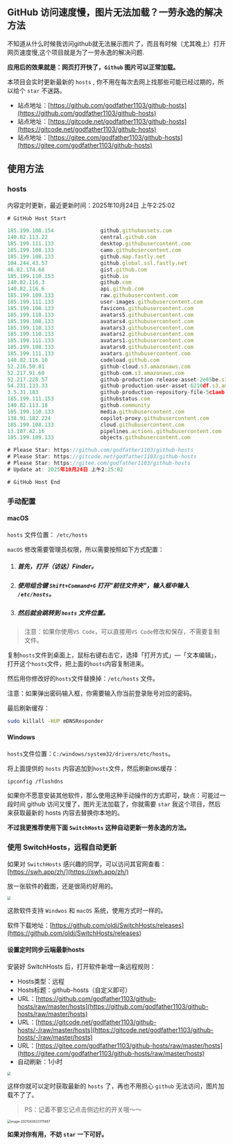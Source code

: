 
## GitHub 访问速度慢，图片无法加载？一劳永逸的解决方法

不知道从什么时候我访问github就无法展示图片了，而且有时候（尤其晚上）打开网页速度慢,这个项目就是为了一劳永逸的解决问题.

**应用后的效果就是：网页打开快了，`Github` 图片可以正常加载。**

本项目会实时更新最新的 `hosts` , 你不用在每次去网上找那些可能已经过期的，所以给个 `star` 不迷路。

- 站点地址：[https://github.com/godfather1103/github-hosts](https://github.com/godfather1103/github-hosts)
- 站点地址：[https://gitcode.net/godfather1103/github-hosts](https://gitcode.net/godfather1103/github-hosts)
- 站点地址：[https://gitee.com/godfather1103/github-hosts](https://gitee.com/godfather1103/github-hosts)

## 使用方法

### hosts

内容定时更新，最近更新时间：2025年10月24日 上午2:25:02

```javascript
# GitHub Host Start

185.199.108.154               github.githubassets.com
140.82.113.22                 central.github.com
185.199.111.133               desktop.githubusercontent.com
185.199.108.133               camo.githubusercontent.com
185.199.108.133               github.map.fastly.net
104.244.43.57                 github.global.ssl.fastly.net
46.82.174.68                  gist.github.com
185.199.110.153               github.io
140.82.116.3                  github.com
140.82.116.6                  api.github.com
185.199.109.133               raw.githubusercontent.com
185.199.111.133               user-images.githubusercontent.com
185.199.108.133               favicons.githubusercontent.com
185.199.110.133               avatars5.githubusercontent.com
185.199.108.133               avatars4.githubusercontent.com
185.199.110.133               avatars3.githubusercontent.com
185.199.110.133               avatars2.githubusercontent.com
185.199.111.133               avatars1.githubusercontent.com
185.199.108.133               avatars0.githubusercontent.com
185.199.111.133               avatars.githubusercontent.com
140.82.116.10                 codeload.github.com
52.216.50.81                  github-cloud.s3.amazonaws.com
52.217.91.60                  github-com.s3.amazonaws.com
52.217.228.57                 github-production-release-asset-2e65be.s3.amazonaws.com
54.231.133.33                 github-production-user-asset-6210df.s3.amazonaws.com
3.5.31.183                    github-production-repository-file-5c1aeb.s3.amazonaws.com
185.199.111.153               githubstatus.com
140.82.113.18                 github.community
185.199.110.133               media.githubusercontent.com
138.91.182.224                copilot-proxy.githubusercontent.com
185.199.108.133               cloud.githubusercontent.com
13.107.42.16                  pipelines.actions.githubusercontent.com
185.199.109.133               objects.githubusercontent.com

# Please Star: https://github.com/godfather1103/github-hosts
# Please Star: https://gitcode.net/godfather1103/github-hosts
# Please Star: https://gitee.com/godfather1103/github-hosts
# Update at: 2025年10月24日 上午2:25:02

# GitHub Host End
```

### 手动配置

#### macOS

`hosts` 文件位置： `/etc/hosts`

`macOS` 修改需要管理员权限，所以需要按照如下方式配置：

1. ##### 首先，打开（访达）Finder。

2. ##### 使用组合键 `Shift+Command+G` 打开"前往文件夹"，输入框中输入 `/etc/hosts`。

3. ##### 然后就会跳转到 `hosts` 文件位置。

> 注意：如果你使用`VS Code`，可以直接用`VS Code`修改和保存，不需要复制文件。

复制`hosts`文件到桌面上，鼠标右键右击它，选择「打开方式」—「文本编辑」，打开这个`hosts`文件，把上面的`hosts`内容复制进来。

然后用你修改好的`hosts`文件替换掉：`/etc/hosts` 文件。

注意：如果弹出密码输入框，你需要输入你当前登录账号对应的密码。

最后刷新缓存：

```bash
sudo killall -HUP mDNSResponder
```

#### Windows

`hosts`文件位置：`C:/windows/system32/drivers/etc/hosts`。

将上面提供的 `hosts` 内容追加到`hosts`文件，然后刷新`DNS`缓存：

```bash
ipconfig /flushdns
```

如果你不愿意安装其他软件，那么使用这种手动操作的方式即可，缺点：可能过一段时间 github 访问又慢了，图片无法加载了，你就需要 `star` 我这个项目，然后来获取最新的 hosts 内容去替换你本地的。

**不过我更推荐使用下面 `SwitchHosts` 这种自动更新一劳永逸的方法。**

### 使用 SwitchHosts，远程自动更新

如果对 `SwitchHosts` 感兴趣的同学，可以访问其官网查看：[https://swh.app/zh/](https://swh.app/zh/)

放一张软件的截图，还是很简约好用的。

<img src="https://cdn.jsdelivr.net/gh/isevenluo/pic-bed@master/img/20210428201021.png" style="zoom:50%;" />

这款软件支持 `Windwos` 和 `macOS` 系统，使用方式时一样的。

软件下载地址：[https://github.com/oldj/SwitchHosts/releases](https://github.com/oldj/SwitchHosts/releases)

#### 设置定时同步云端最新hosts

安装好 SwitchHosts 后，打开软件新增一条远程规则：

- Hosts类型：远程
- Hosts标题：github-hosts（自定义即可）
- URL：[https://github.com/godfather1103/github-hosts/raw/master/hosts](https://github.com/godfather1103/github-hosts/raw/master/hosts)
- URL：[https://gitcode.net/godfather1103/github-hosts/-/raw/master/hosts](https://gitcode.net/godfather1103/github-hosts/-/raw/master/hosts)
- URL：[https://gitee.com/godfather1103/github-hosts/raw/master/hosts](https://gitee.com/godfather1103/github-hosts/raw/master/hosts)
- 自动刷新：1小时

<img src="https://cdn.jsdelivr.net/gh/isevenluo/pic-bed@master/img/20210428221655.png" style="zoom: 50%;" />

这样你就可以定时获取最新的 `hosts` 了，再也不用担心 `github` 无法访问，图片加载不了了。

> PS：记着不要忘记点击侧边栏的开关哦～～

<img src="https://cdn.jsdelivr.net/gh/isevenluo/pic-bed@master/img/20210428223116.png" alt="image-20210428223111467" style="zoom:50%;" />


**如果对你有用，不妨 `star` 一下可好。**


